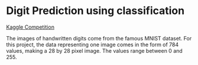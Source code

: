 # Digit Prediction using classification

[Kaggle Competition](https://www.kaggle.com/c/digit-recognizer/data)

The images of handwritten digits come from the famous MNIST dataset. For this 
project, the data representing one image comes in the form of 784 values, 
making a 28 by 28 pixel image. The values range between 0 and 255.

 